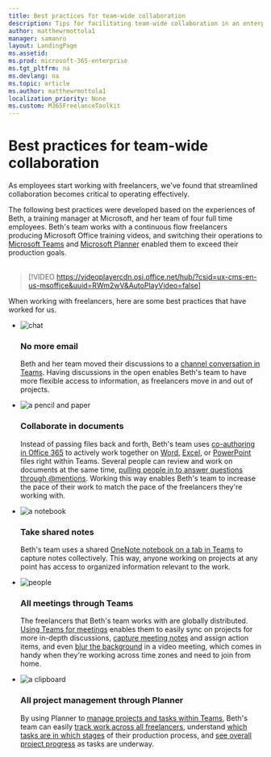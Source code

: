 ```yaml
---
title: Best practices for team-wide collaboration 
description: Tips for facilitating team-wide collaboration in an enterprise freelance program.
author: matthewrmottola1
manager: samanro
layout: LandingPage
ms.assetid: 
ms.prod: microsoft-365-enterprise
ms.tgt_pltfrm: na
ms.devlang: na
ms.topic: article
ms.author: matthewrmottola1
localization_priority: None 
ms.custom: M365FreelanceToolkit
---
```

Best practices for team-wide collaboration
==========================================

As employees start working with freelancers, we've found that streamlined collaboration becomes critical to operating effectively.

The following best practices were developed based on the experiences of Beth, a training manager at Microsoft, and her team of four full time employees. Beth's team works with a continuous flow freelancers producing Microsoft Office training videos, and switching their operations to [Microsoft Teams](https://products.office.com/microsoft-teams/) and [Microsoft Planner](https://products.office.com/business/task-management-software) enabled them to exceed their production goals.
<br><br>

> [!VIDEO https://videoplayercdn.osi.office.net/hub/?csid=ux-cms-en-us-msoffice&uuid=RWm2wV&AutoPlayVideo=false]


When working with freelancers, here are some best practices that have worked for us.

<ul class="panelContent cardsJ">
    <li>
        <div class="cardSize">
            <div class="cardPadding">
                <div class="card">
                    <div class="cardImageOuter">
                        <div class="cardImage">
                            <img src="https://docs.microsoft.com/en-us/office/media/icons/chat.svg" alt="chat" />
                        </div>
                    </div>
                    <div class="cardText">
                        <h3>No more email</h3>
                        <p>Beth and her team moved their discussions to a <a href="https://support.office.com/article/chat-in-microsoft-teams-f3a917cb-1a83-42b2-a097-0678298703bb">channel conversation in Teams</a>. Having discussions in the open enables Beth's team to have more flexible access to information, as freelancers move in and out of projects.</p>
                    </div>
                </div>
            </div>
        </div>
    </li>
    <li>
        <div class="cardSize">
            <div class="cardPadding">
                <div class="card">
                    <div class="cardImageOuter">
                        <div class="cardImage">
                            <img src="https://docs.microsoft.com/en-us/office/media/icons/sign-up-blue.svg" alt="a pencil and paper" />
                        </div>
                    </div>
                    <div class="cardText">
                        <h3>Collaborate in documents</h3>
                        <p>Instead of passing files back and forth, Beth's team uses <a href="https://support.office.com/article/9b200289-dbac-4823-85bd-628a5c7bb0ae">co-authoring in Office 365</a> to actively work together on <a href="https://support.office.com/article/7dd3040c-3f30-4fdd-bab0-8586492a1f1d">Word</a>, <a href="https://support.office.com/article/7152aa8b-b791-414c-a3bb-3024e46fb104">Excel</a>, or <a href="https://support.office.com/article/0c30ee3f-8674-4f0e-97be-89cf2892a34d">PowerPoint</a> files right within Teams. Several people can review and work on documents at the same time, <a href="https://support.office.com/article/644bf689-31a0-4977-a4fb-afe01820c1fd">pulling people in to answer questions through @mentions</a>. Working this way enables Beth's team to increase the pace of their work to match the pace of the freelancers they're working with.</p>
                    </div>
                </div>
            </div>
        </div>
    </li>
    <li>
        <div class="cardSize">
            <div class="cardPadding">
                <div class="card">
                    <div class="cardImageOuter">
                        <div class="cardImage">
                            <img src="https://docs.microsoft.com/en-us/office/media/icons/Notebook-blue.svg" alt="a notebook" />
                        </div>
                    </div>
                    <div class="cardText">
                        <h3>Take shared notes</h3>
                        <p>Beth's team uses a shared <a href="https://support.office.com/article/0ec78cc3-ba3b-4279-a88e-aa40af9865c2">OneNote notebook on a tab in Teams</a> to capture notes collectively. This way, anyone working on projects at any point has access to organized information relevant to the work.</p>
                    </div>
                </div>
            </div>
        </div>
    </li>
    <li>
        <div class="cardSize">
            <div class="cardPadding">
                <div class="card">
                    <div class="cardImageOuter">
                        <div class="cardImage">
                            <img src="https://docs.microsoft.com/en-us/office/media/icons/users-people.svg" alt="people" />
                        </div>
                    </div>
                    <div class="cardText">
                        <h3>All meetings through Teams</h3>
                        <p>The freelancers that Beth's team works with are globally distributed. <a href="https://support.office.com/article/d92432d5-dd0f-4d17-8f69-06096b6b48a8">Using Teams for meetings</a> enables them to easily sync on projects for more in-depth discussions, <a href="https://support.office.com/article/3eadf032-0ef8-4d60-9e21-0691d317d103">capture meeting notes</a> and assign action items, and even <a href="https://support.office.com/article/f77a2381-443a-499d-825e-509a140f4780">blur the background</a> in a video meeting, which comes in handy when they're working across time zones and need to join from home.</p>
                    </div>
                </div>
            </div>
        </div>
    </li>
    <li>
        <div class="cardSize">
            <div class="cardPadding">
                <div class="card">
                    <div class="cardImageOuter">
                        <div class="cardImage">
                            <img src="https://docs.microsoft.com/en-us/office/media/icons/tasks-blue.svg" alt="a clipboard" />
                        </div>
                    </div>
                    <div class="cardText">
                        <h3>All project management through Planner</h3>
                        <p>By using Planner to <a href="https://support.office.com/article/62798a9f-e8f7-4722-a700-27dd28a06ee0">manage projects and tasks within Teams</a>, Beth's team can easily <a href="https://support.office.com/article/7fee6495-d9c3-489a-8ae4-345804d2035c">track work across all freelancers</a>, understand <a href="https://support.office.com/article/238af119-3c2b-4cbb-a124-29da99488139">which tasks are in which stages</a> of their production process, and <a href="https://support.office.com/article/c351e8df-080c-4eca-b8c7-37dc3fb1a9c8">see overall project progress</a> as tasks are underway.</p>
                    </div>
                </div>
            </div>
        </div>
    </li>
</ul>